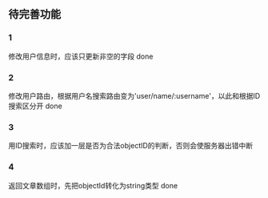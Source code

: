 ## 待完善功能
### 1
修改用户信息时，应该只更新非空的字段
done
### 2
修改用户路由，根据用户名搜索路由变为'user/name/:username'，以此和根据ID搜索区分开
done
### 3
用ID搜索时，应该加一层是否为合法objectID的判断，否则会使服务器出错中断
### 4
返回文章数组时，先把objectId转化为string类型
done
